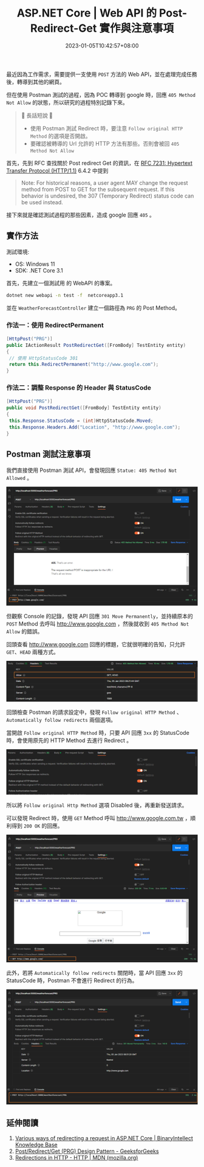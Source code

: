 ﻿---
title: ASP.NET Core | Web API 的 Post-Redirect-Get 實作與注意事項
tags:
  - ASP.NET CORE
categories:
  - 軟體開發
keywords:
  - Post-Redirect-Get
  - Postman
  - .NET Core
date: 2023-01-05T10:42:57+08:00
description: 在進行 Post-Redirect-Get 實作時，301 redirect 到目標的網址時，發生回應 405。其問題的原因與 Postman
  的設定及目標網址允許的 HTTP 方法有關。
slug: post-redirect-get
lastmod: 2023-06-28T10:10:47+08:00
---

最近因為工作需求，需要提供一支使用  `POST`  方法的 Web API，並在處理完成任務後，轉導到其他的網頁。

但在使用 Postman 測試的過程，因為 POC 轉導到 google 時，回應  `405 Method Not Allow` 的狀態，所以研究的過程特別記錄下來。

> 🔖 長話短說 🔖
>
> - 使用 Postman 測試 Redirect 時，要注意 `Follow original HTTP Method` 的選項是否開啟。
> - 要確認被轉導的 Url 允許的 HTTP 方法有那些。否則會被回 `405 Method Not Allow`

<!--more-->

首先，先到 RFC 查找關於 Post redirect Get 的資訊，在 [RFC 7231: Hypertext Transfer Protocol (HTTP/1.1)](https://www.rfc-editor.org/rfc/rfc7231#section-6.4.2) 6.4.2 中提到

> Note: For historical reasons, a user agent MAY change the request method from POST to GET for the subsequent request.  If this behavior is undesired, the 307 (Temporary Redirect) status code can be used instead.

接下來就是確認測試過程的那些因素，造成 google 回應 `405` 。

## 實作方法

測試環境:

- OS: Windows 11
- SDK: .NET Core 3.1

首先，先建立一個測試用 的 WebAPI 的專案。

``` bash
dotnet new webapi -n test -f  netcoreapp3.1
```

並在 `WeatherForecastController` 建立一個路徑為 `PRG`  的 Post Method。

### 作法一：使用 RedirectPermanent

```C#
[HttpPost("PRG")]
public IActionResult PostRedirectGet([FromBody] TestEntity entity)
{
 // 使用 HttpStatusCode 301
 return this.RedirectPermanent("http://www.google.com");
}
```

### 作法二：調整 Response 的 Header 與 StatusCode

```C#
[HttpPost("PRG")]
public void PostRedirectGet([FromBody] TestEntity entity)
{
 this.Response.StatusCode = (int)HttpStatusCode.Moved;
 this.Response.Headers.Add("Location", "http://www.google.com");
}
```

## Postman 測試注意事項

我們直接使用 Postman 測試 API，會發現回應 `Statue: 405 Method Not Allowed` 。

![Postman response 405](images/RedirectPermanent_Postman_405.png)

但觀察 Console 的記錄，發現 API 回應 `301 Move Permanently`，並持續原本的  `POST`  Method 去呼叫 <http://www.google.com> ，然後就收到 `405 Method Not Allow` 的錯誤。

回頭查看 <http://www.google.com> 回應的標題，它就很明確的告知，只允許 `GET`、`HEAD` 兩種方式。

![Postman response header](images/RedirectPermanent_Postman_405_Response_Header.png)

回頭檢查 Postman 的請求設定中，發現 `Follow original HTTP Method` 、`Automatically follow redirects` 兩個選項。

當開啟  `Follow original HTTP Method`  時，只要 API 回應 `3xx` 的 StatusCode 時，會使用原先的 HTTP Method 去進行 Redirect 。

![Postman request settings](images/Postman_Request_settings.png)

所以將 `Follow original Http Method` 選項 Disabled 後，再重新發送請求。

可以發現 Redirect 時，使用 `GET`  Method 呼叫 <http://www.google.com.tw> ，順利得到 `200 OK` 的回應。

![disable follow origin HTTP Method](images/Postman_Disabled_Follow_origin_HTTP_Method.png)

此外，若將 `Automatically follow redirects` 關閉時，當 API 回應 `3xx` 的 StatusCode 時，Postman 不會進行 Redirect 的行為。

![disable automatically follow redirects](images/Postman_Disabled_Automaticall_follow_redirects.png)

## 延伸閱讀

1. [Various ways of redirecting a request in ASP.NET Core | BinaryIntellect Knowledge Base](http://binaryintellect.net/articles/2cde4c7c-b43d-4c67-acc2-614ae9b0fcf5.aspx)
2. [Post/Redirect/Get (PRG) Design Pattern - GeeksforGeeks](https://www.geeksforgeeks.org/post-redirect-get-prg-design-pattern/)
3. [Redirections in HTTP - HTTP | MDN (mozilla.org)](https://developer.mozilla.org/en-US/docs/Web/HTTP/Redirections)
